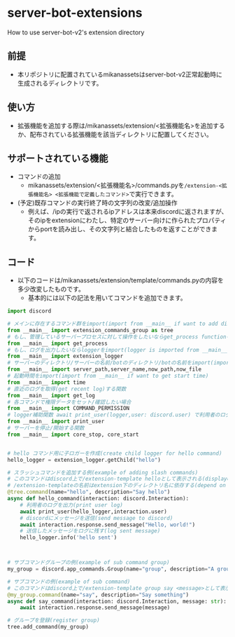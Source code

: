 # server-bot-extensions
How to use server-bot-v2's extension directory

## 前提

 - 本リポジトリに配置されているmikanassetsはserver-bot-v2正常起動時に生成されるディレクトリです。

## 使い方

 - 拡張機能を追加する際は/mikanassets/extension/<拡張機能名>を追加するか、配布されている拡張機能を該当ディレクトリに配置してください。

## サポートされている機能

 - コマンドの追加
   - mikanassets/extension/<拡張機能名>/commands.pyを`/extension-<拡張機能名> <拡張機能で定義したコマンド>`で実行できます。
 - (予定)既存コマンドの実行終了時の文字列の改変/追加操作
   - 例えば、/ipの実行で返されるipアドレスは本来discordに返されますが、そのipをextensionにわたし、特定のサーバー向けに作られたプロパティからportを読み出し、その文字列と結合したものを返すことができます。
  
## コード

 - 以下のコードは/mikanassets/extension/template/commands.pyの内容を多少改変したものです。
   - 基本的には以下の記法を用いてコマンドを追加できます。

```py
import discord

# メインに存在するコマンド群をimport(import from __main__ if want to add discord commands) 
from __main__ import extension_commands_group as tree
# もし、管理しているサーバープロセスに対して操作をしたいならget_process functionをimport(import get_process function from __main__ if want to control server process)
from __main__ import get_process
# もし、ログを出力したいならloggerをimport(logger is imported from __main__ if want to print log)
from __main__ import extension_logger
# サーバーのディレクトリ/サーバーの名前/botのディレクトリ/botの名前をimport(import from __main__ if want to get server directory/server name/bot directory)
from __main__ import server_path,server_name,now_path,now_file
# 起動時間をimport(import from __main__ if want to get start time)
from __main__ import time
# 直近のログを取得(get recent log)する関数
from __main__ import get_log
# 各コマンドで権限データをセット/確認したい場合
from __main__ import COMMAND_PERMISSION
# logger補助関数 await print_user(logger,user: discord.user) で利用者のログを残す
from __main__ import print_user
# サーバーを停止/開始する関数
from __main__ import core_stop, core_start


# hello コマンド用に子ロガーを作成(create child logger for hello command)
hello_logger = extension_logger.getChild("hello")

# スラッシュコマンドを追加する例(example of adding slash commands)
# このコマンドはdiscord上で/extension-template helloとして表示される(displayed on discord as /templates hello)
# /extension-templateの名前はextension下のディレクトリ名に依存する(depend on extension directory name)
@tree.command(name="hello", description="Say hello")
async def hello_command(interaction: discord.Interaction):
    # 利用者のログを出力(print user log)
    await print_user(hello_logger,interaction.user)
    # discordにメッセージを送信(send message to discord)
    await interaction.response.send_message("Hello, world!")
    # 送信したメッセージをログに残す(log sent message)
    hello_logger.info('hello sent')



# サブコマンドグループの例(example of sub command group)
my_group = discord.app_commands.Group(name="group", description="A group of commands")

# サブコマンドの例(example of sub command)
# このコマンドはdiscord上で/extension-template group say <message>として表示される(displayed on discord as /templates group say <message>)
@my_group.command(name="say", description="Say something")
async def say_command(interaction: discord.Interaction, message: str):
    await interaction.response.send_message(message)

# グループを登録(register group)
tree.add_command(my_group)
```

